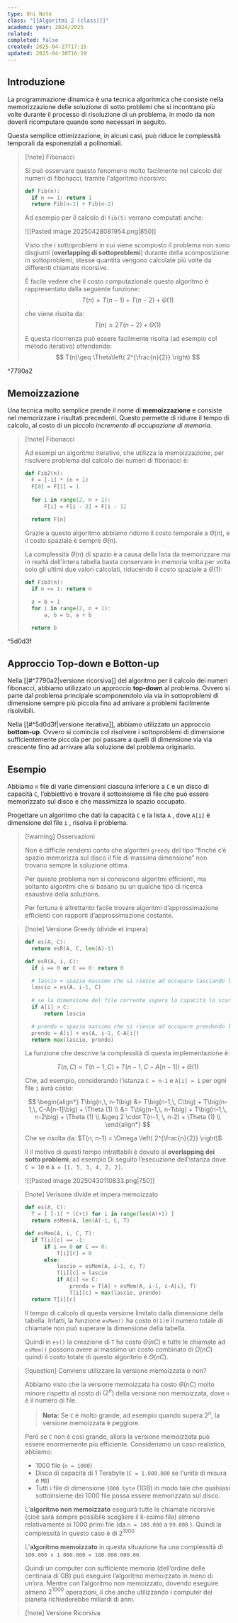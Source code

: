 ```yaml
---
type: Uni Note
class: "[[Algoritmi 2 (class)]]"
academic year: 2024/2025
related: 
completed: false
created: 2025-04-27T17:15
updated: 2025-04-30T16:19
---
```

## Introduzione

La programmazione dinamica è una tecnica algoritmica che consiste nella memorizzazione delle soluzione di sotto problemi che si incontrano più volte durante il processo di risoluzione di un problema, in modo da non doverli ricomputare quando sono necessari in seguito.

Questa semplice ottimizzazione, in alcuni casi, può riduce le complessità temporali da esponenziali a polinomiali.

>[!note] Fibonacci
>
>Si può osservare questo fenomeno molto facilmente nel calcolo dei numeri di fibonacci, tramite l'algoritmo ricorsivo:
>
>```python
>def Fib(n):
>	if n <= 1: return 1
>	return Fib(n-1) + Fib(n-2)
>```
>
>Ad esempio per il calcolo di `fib(5)` verrano computati anche:
>
>![[Pasted image 20250428081954.png|850]]
>
>Visto che i sottoproblemi in cui viene scomposto il problema non sono disgiunti (**overlapping di sottoproblemi**) durante della scomposizione in sottoproblemi, stesse quantità vengono calcolate più volte da differenti chiamate ricorsive.
>
>È facile vedere che il costo computazionale questo algoritmo è rappresentato dalla seguente funzione:
>$$
>T(n) = T(n-1) + T(n-2) + \Theta(1)
>$$
>
>che viene risolta da:
>$$
>T(n) \geq 2T(n-2) + \Theta(1)
>$$
>
>E questa ricorrenza può essere facilmente risolta (ad esempio col metodo iterativo) ottendendo:
>$$
>T(n)\geq \Theta\left( 2^{\frac{n}{2}} \right)
>$$

^7790a2

## Memoizzazione

Una tecnica molto semplice prende il nome di **memoizzazione** e consiste nel memorizzare i risultati precedenti. Questo permette di ridurre il tempo di calcolo, al costo di un piccolo *incremento di occupazione di memoria*.

>[!note] Fibonacci
>
>Ad esempi un algoritmo iterativo, che utilizza la memoizzazione, per risolvere problema del calcolo dei numeri di fibonacci è:
>
>```python
>def Fib2(n):
>	F = [-1] * (n + 1)
>	F[0] = F[1] = 1
>	
>	for i in range(2, n + 1):
>		F[i] = F[i - 2] + F[i - 1]
>	
>	return F[n]
>```
>
>Grazie a questo algoritmo abbiamo ridorro il costo temporale a $\Theta(n)$, e il costo spaziale è sempre $\Theta(n)$.
>
>La complessità $\Theta(n)$ di spazio è a causa della lista da memorizzare ma in realtà dell'intera tabella basta conservare in memoria volta per volta solo gli ultimi due valori calcolati, riducendo il costo spaziale a $\Theta(1)$:
>
>```python
>def Fib3(n):
>	if n <= 1: return n
>
>	a = b = 1
>	for i in range(2, n + 1):
>		a, b = b, a + b
>
>	return b
>```

^5d0d3f

## Approccio Top-down e Botton-up

Nella [[#^7790a2|versione ricorsiva]] del algoritmo per il calcolo dei numeri fibonacci, abbiamo utilizzato un approccio **top-down** al problema. Ovvero si parte dal problema principale scomponendolo via via in sottoproblemi di dimensione sempre più piccola fino ad arrivare a problemi facilmente risolvibili. 

Nella [[#^5d0d3f|versione iterativa]], abbiamo utilizzato un approccio **bottom-up**. Ovvero si comincia col risolvere i sottoproblemi di dimensione sufficientemente piccola per poi passare a quelli di dimensione via via crescente fino ad arrivare alla soluzione del problema originario.

## Esempio

Abbiamo `n` file di varie dimensioni ciascuna inferiore a `C` e un disco di capacità `C`, l’obbiettivo è trovare il sottoinsieme di file che può essere memorizzato sul disco e che massimizza lo spazio occupato.

Progettare un algoritmo che dati la capacità `C` e la lista `A` , dove `A[i]` è dimensione del file `i` , risolva il problema.

>[!warning] Osservazioni
>
>Non è difficile rendersi conto che algoritmi `greedy` del tipo “finché c’è spazio memorizza sul disco il file di massima dimensione” non trovano sempre la soluzione ottima.
>
>Per questo problema non si conoscono algoritmi efficienti, ma soltanto algoritmi che si basano su un qualche tipo di ricerca esaustiva della soluzione.
>
>Per fortuna è altrettanto facile trovare algoritmi d’approssimazione efficienti con rapporti d’approssimazione costante.

>[!note] Versione Greedy (divide et impera)
>
>```python
>def es(A, C):
>	return esR(A, C, len(A)-1)
>
>def esR(A, i, C):
>	if i == 0 or C == 0: return 0
>
>	# lascio = spazio massimo che si riesce ad occupare lasciando l'ultimo elemento
>	lascio = es(A, i-1, C)   
>	
>	# se la dimensione del file corrente supera la capacità lo scarto
>	if A[i] > C: 
>		return lascio
>
>	# prendo = spazio massimo che si riesce ad occupare prendendo l'ultimo elemento
>	prendo = A[i] + es(A, i-1, C-A[i])
>	return max(lascio, prendo)
>```
>
>La funzione che descrive la complessità di questa implementazione è:
>
>$$
>T\big(n,\, C\big) = T\big(n-1,\, C\big) + T\big(n-1,\, C-A[n-1]\big) + \Theta (1)
>$$
>
>Che, ad esempio, considerando l'istanza `C = n-1` e `A[i] = 1` per ogni file `i` avrà costo:
>
>$$
>\begin{align*}
>T\big(n,\, n-1\big) &= T\big(n-1,\, C\big) + T\big(n-1,\, C-A[n-1]\big) + \Theta (1) \\
>&= T\big(n-1,\, n-1\big) + T\big(n-1,\, n-2\big) + \Theta (1) \\
>&\geq 2 \cdot  T(n-1, \, n-2) + \Theta (1) \\
>\end{align*}
>$$
>
>
>Che se risolta da: $T(n, n-1) = \Omega \left( 2^{\frac{n}{2}} \right)$
>
>Il il motivo di questi tempo intrattabili è dovuto al **overlapping dei sotto problemi**, ad esempio Di seguito 
l’esecuzione dell’istanza dove `C = 10` e `A = [1, 5, 3, 4, 2, 2]`.
>
>![[Pasted image 20250430110833.png|750]]

>[!note] Verisone divide et impera memoizzato
>
>
>```python
>def es(A, C):
>	T = [ [-1] * (C+1) for i in range(len(A)+1) ]
>	return esMem(A, len(A)-1, C, T)
>```
>
>```python
>def esMem(A, i, C, T):
>	if T[i][c] == -1:
>		if i == 0 or C == 0:
>			T[i][c] = 0
>		else:
>			lascio = esMem(A, i-1, c, T)
>			T[i][c] = lascio
>			if A[i] <= C:
>				prendo = T[A] + esMem(A, i-1, c-A[i], T)
>				T[i][c] = max(lascio, prendo)
>	return T[i][c]
>```
>
>Il tempo di calcolo di questa versione limitato dalla dimensione della tabella. Infatti, la funzione `esMem()` ha costo `O(1)`e il numero totale di chiamate non può superare la dimensione della tabella.
>
>Quindi in `es()` la creazione di `T` ha costo $\Theta(nC)$ e tutte le chiamate ad `esMem()` possono avere al massimo un costo combinato di $\Omega(nC)$ quindi il costo totale di questo algoritmo è $\Theta(nC)$.

>[!question] Conviene utilizzare la versione memoizzata o non?
>
>Abbiamo visto che la versione memoizzata ha costo $\Theta(nC)$ molto minore rispetto al costo di $(2^{n})$ della versione non memoizzata, dove `n` è il numero di file.
>
>>**Nota:** Se `C` è molto grande, ad esempio quando supera $2^{n}$, la versione memoizzata è peggiore.
>
>Però se `C` non è così grande, allora la versione memoizzata può essere enormemente più efficiente. Consideriamo un caso realistico, abbiamo:
>- 1000 file (`n = 1000`)
>- Disco di capacità di 1 Terabyte (`C = 1.000.000` se l'unità di misura è `MB`) 
>- Tutti i file di dimensione `1000 byte` (1GB) in modo tale che qualsiasi sottoinsieme dei 1000 file possa essere memorizzato sul disco.
>
>L’**algoritmo non memoizzato** eseguirà tutte le chiamate ricorsive (cioè sarà sempre possibile scegliere il k-esimo file) almeno relativamente ai 1000 primi file (da `n = 100.000` a `99.000` ). Quindi la complessità in questo caso è di $2^{1000}$
>
>L'**algoritmo memoizzato** in questa situazione ha una complessità di `100.000 x 1.000.000 = 100.000.000.00`.
>
>Quindi un computer con sufficiente memoria (dell’ordine delle centinaia di GB) può eseguire l’algoritmo memoizzato in meno di un’ora. Mentre con l’algoritmo non memoizzato, dovendo eseguire almeno $2^{1000}$ operazioni, il che anche utilizzando i computer del pianeta richiederebbe miliardi di anni.

>[!note] Versione Ricorsiva
>
>

